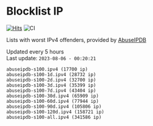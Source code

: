 # Blocklist IP

[![Hits](https://hits.seeyoufarm.com/api/count/incr/badge.svg?url=https%3A%2F%2Fgithub.com%2Fborestad%2Fblocklist-ip%2F&count_bg=%2379C83D&title_bg=%23555555&icon=&icon_color=%23E7E7E7&title=hits&edge_flat=false)](https://hits.seeyoufarm.com)  ![CI](https://img.shields.io/github/workflow/status/borestad/blocklist-ip/CI?style=flat-square)

Lists with worst IPv4 offenders, provided by [AbuseIPDB](https://www.abuseipdb.com/)

<!-- FOOTER-PLACEHOLDER -->
Updated every 5 hours<br>
Last update: `2023-08-06 - 00:20:21`
```
abuseipdb-s100.ipv4 (17700 ip)
abuseipdb-s100-1d.ipv4 (28732 ip)
abuseipdb-s100-2d.ipv4 (32700 ip)
abuseipdb-s100-3d.ipv4 (35399 ip)
abuseipdb-s100-7d.ipv4 (43404 ip)
abuseipdb-s100-30d.ipv4 (65909 ip)
abuseipdb-s100-60d.ipv4 (77944 ip)
abuseipdb-s100-90d.ipv4 (105806 ip)
abuseipdb-s100-120d.ipv4 (158721 ip)
abuseipdb-s100-all.ipv4 (341586 ip)
```
